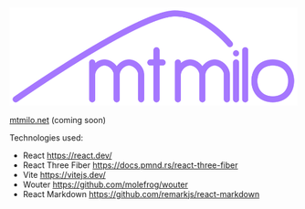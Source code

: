 ![mt milo logo](/mtmilo.svg "mtmilo")

[mtmilo.net](https://mtmilo.net/) (coming soon)

Technologies used:

- React https://react.dev/
- React Three Fiber https://docs.pmnd.rs/react-three-fiber
- Vite https://vitejs.dev/
- Wouter https://github.com/molefrog/wouter
- React Markdown https://github.com/remarkjs/react-markdown
